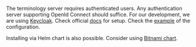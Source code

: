 The terminology server requires authenticated users. Any authentication server supporting OpenId Connect should suffice. For our development, we are using [Keycloak](https://www.keycloak.org/). Check official [docs](https://www.keycloak.org/guides#getting-started) for setup. Check the [example](/terminology-server/guide/authentication#keycloak) of the configuration.

Installing via Helm chart is also possible. Consider using [Bitnami chart](https://github.com/bitnami/charts/tree/master/bitnami/keycloak).